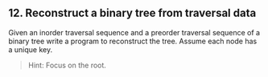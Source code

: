 ## 12. Reconstruct a binary tree from traversal data

Given an inorder traversal sequence and a preorder traversal sequence of a binary tree write a program to reconstruct the tree. Assume each node has a unique key.

> Hint: Focus on the root.
